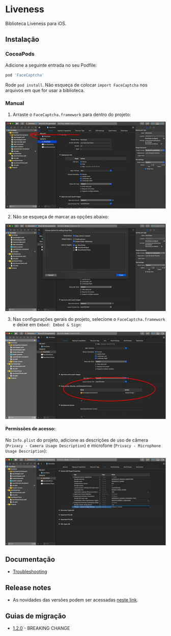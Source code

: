 
# Liveness

Biblioteca Liveness para iOS.

## Instalação

### CocoaPods

Adicione a seguinte entrada no seu Podfile:

```rb
pod 'FaceCaptcha'
```

Rode `pod install`.
Não esqueça de colocar `import FaceCaptcha` nos arquivos em que for usar a biblioteca.

### Manual

1. Arraste o `FaceCaptcha.framework` para dentro do projeto:

![Instalação 1](Documentation/Images/installation_1.png)

2. Não se esqueça de marcar as opções abaixo:

![Instalação 2](Documentation/Images/installation_2.png)

3.  Nas configurações gerais do projeto, selecione o `​FaceCaptcha.framework​` e deixe em `Embed: Embed & Sign`:

![Instalação 3](Documentation/Images/installation_3.png)

#### Permissões de acesso:

No `Info.plist` do projeto, adicione as descrições de uso de câmera (`Privacy - Camera Usage Description`) e microfone (`Privacy - Microphone Usage Description`):

![Instalação 4](Documentation/Images/installation_4.png)

## Documentação

- [Troubleshooting](Documentation/Troubleshooting.md)

## Release notes

- As novidades das versões podem ser acessadas [neste link](Documentation/ReleaseNotes.md).

## Guias de migração

- [1.2.0](Documentation/Migration-Guide-1.2.0.md) - BREAKING CHANGE
